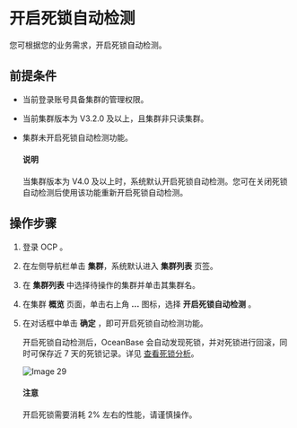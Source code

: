 # 开启死锁自动检测

您可根据您的业务需求，开启死锁自动检测。

## 前提条件

* 当前登录账号具备集群的管理权限。

* 当前集群版本为 V3.2.0 及以上，且集群非只读集群。

* 集群未开启死锁自动检测功能。

  <main id="notice" type='explain'>
    <h4>说明</h4>
    <p>当集群版本为 V4.0 及以上时，系统默认开启死锁自动检测。您可在关闭死锁自动检测后使用该功能重新开启死锁自动检测。</p>
  </main>

## 操作步骤

1. 登录 OCP 。

2. 在左侧导航栏单击 **集群**，系统默认进入 **集群列表** 页签。

3. 在 **集群列表** 中选择待操作的集群并单击其集群名。

4. 在集群 **概览** 页面，单击右上角 **...** 图标，选择 **开启死锁自动检测** 。

5. 在对话框中单击 **确定** ，即可开启死锁自动检测功能。

   开启死锁自动检测后，OceanBase 会自动发现死锁，并对死锁进行回滚，同时可保存近 7 天的死锁记录。详见 [查看死锁分析](../../1000.diagnosis-and-tuning-fuctions/300.manage-session/300.view-deadlock-analysis.md)。

   ![Image 29](https://obbusiness-private.oss-cn-shanghai.aliyuncs.com/doc/img/ocp/%E6%AD%BB%E9%94%81.png)

    <main id="notice" type='notice'>
    <h4>注意</h4>
    <p>开启死锁需要消耗 2% 左右的性能，请谨慎操作。</p>
    </main>

